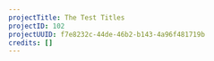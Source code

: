 ```yaml
---
projectTitle: The Test Titles
projectID: 102
projectUUID: f7e8232c-44de-46b2-b143-4a96f481719b
credits: []
---
```

